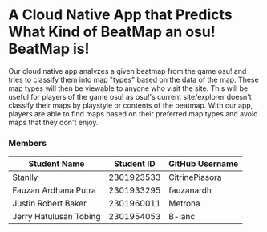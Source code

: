 # A Cloud Native App that Predicts What Kind of BeatMap an osu! BeatMap is!
Our cloud native app analyzes a given beatmap from the game osu! and tries to classify them into map "types" based on the data of the map. These map types will then be viewable to anyone who visit the site. This will be useful for players of the game osu! as osu!'s current site/explorer doesn't classify their maps by playstyle or contents of the beatmap. With our app, players are able to find maps based on their preferred map types and avoid maps that they don't enjoy.

### Members

| Student Name           | Student ID | GitHub Username |
| ---------------------- | ---------- | --------------- |
| Stanlly                | 2301923533 | CitrinePiasora  |
| Fauzan Ardhana Putra   | 2301933295 | fauzanardh      |
| Justin Robert Baker    | 2301960011 | Metrona         |
| Jerry Hatulusan Tobing | 2301954053 | B-lanc          |
